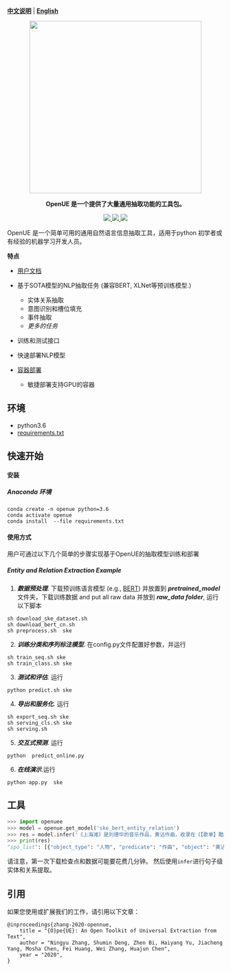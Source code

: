 [**中文说明**](https://github.com/zjunlp/openue/blob/master/README_CN.md) | [**English**](https://github.com/zjunlp/openue/)
<p align="center">
    <a href="https://github.com/zjunlp/openue"> <img src="https://raw.githubusercontent.com/zjunlp/openue/master/docs/images/logo.png" width="400"/></a>
</p>

<p align="center">
<strong> OpenUE 是一个提供了大量通用抽取功能的工具包。
    </strong>
</p>
<p align="center">
    <a href="https://circleci.com/gh/zju/openue">
        <img src="https://img.shields.io/circleci/build/github/zju/openue/master?token=c19c48a56cf6010fed1a63a9bae86acc72e91c24">
    </a>
    <a href="https://badge.fury.io/py/openue">
        <img src="https://badge.fury.io/py/openue.svg">
    </a>
    <a href="https://github.com/zju/openue/blob/master/LICENSE">
        <img src="https://img.shields.io/github/license/zjunlp/openue">
    </a>
</p>

OpenUE 是一个简单可用的通用自然语言信息抽取工具，适用于python 初学者或有经验的机器学习开发人员。

**特点**

  - [用户文档](https://openue-docs.readthedocs.io/en/latest/) 

  - 基于SOTA模型的NLP抽取任务 (兼容BERT, XLNet等预训练模型.)
    - 实体关系抽取
    - 意图识别和槽位填充
    - 事件抽取
    - <em> 更多的任务 </em>
  - 训练和测试接口
  - 快速部署NLP模型
  - [容器部署](https://hub.docker.com/r/)
    - 敏捷部署支持GPU的容器
## 环境
  - python3.6
  - [requirements.txt](https://github.com/zju/openue/blob/master/requirements.txt) 

## 快速开始

#### 安装

##### Anaconda 环境

```
conda create -n openue python=3.6
conda activate openue
conda install  --file requirements.txt 
```

#### 使用方式

用户可通过以下几个简单的步骤实现基于OpenUE的抽取模型训练和部署

##### Entity and Relation Extraction Example

1. ***数据预处理***. 下载预训练语言模型 (e.g., [BERT](https://github.com/google-research/bert)) 并放置到 ***pretrained_model*** 文件夹，下载训练数据 and put all raw data 并放到 ***raw_data folder***, 运行以下脚本
```
sh download_ske_dataset.sh
sh download_bert_cn.sh
sh preprocess.sh  ske
```
2. ***训练分类和序列标注模型***. 在config.py文件配置好参数，并运行 
```
sh train_seq.sh ske
sh train_class.sh ske
```

3. ***测试和评估***. 运行

```
python predict.sh ske
```
4. ***导出和服务化***. 运行
```
sh export_seq.sh ske
sh serving_cls.sh ske
sh serving.sh
```
5. ***交互式预测***. 运行
```
python  predict_online.py
```
6. ***在线演示***.运行
```
python app.py  ske
```
## 工具

```python
>>> import openuee
>>> model = openue.get_model('ske_bert_entity_relation')
>>> res = model.infer('《上海滩》是刘德华的音乐作品，黄沾作曲，收录在《【歌单】酷我热门单曲合辑》专辑中')
>>> print(res)
"spo_list": [{"object_type": "人物", "predicate": "作曲", "object": "黄沾", "subject_type": "歌曲", "subject": "上海滩"}, {"object_type": "音乐专辑", "predicate": "所属专辑", "object": "【歌单】酷我热门单曲合辑", "subject_type": "歌曲", "subject": "上海滩"}, {"object_type": "人物", "predicate": "歌手", "object": "刘德华", "subject_type": "歌曲", "subject": "上海滩"}]
```
请注意，第一次下载检查点和数据可能要花费几分钟。 然后使用`infer`进行句子级实体和关系提取。


## 引用

如果您使用或扩展我们的工作，请引用以下文章：

```
@inproceedings{zhang-2020-opennue,
    title = "{O}pe{UE}: An Open Toolkit of Universal Extraction from Text",
    author = "Ningyu Zhang, Shumin Deng, Zhen Bi, Haiyang Yu, Jiacheng Yang, Mosha Chen, Fei Huang, Wei Zhang, Huajun Chen",
    year = "2020",
}
```
